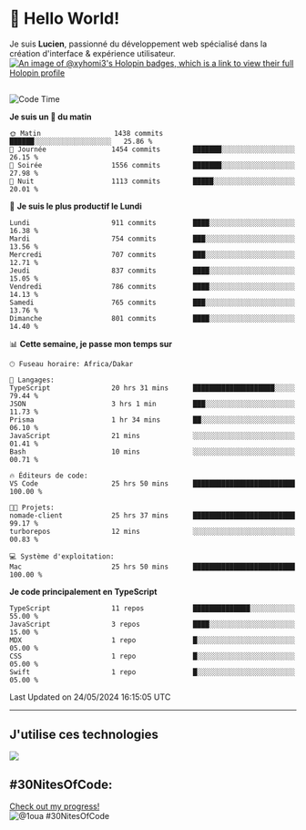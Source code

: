 # 👋 Hello World!

Je suis **Lucien**, passionné du développement web spécialisé dans la création d'interface & expérience utilisateur.
[![An image of @xyhomi3's Holopin badges, which is a link to view their full Holopin profile](https://holopin.me/xyhomi3)](https://holopin.io/@xyhomi3)

##

<!--START_SECTION:waka-->
![Code Time](http://img.shields.io/badge/Code%20Time-1%2C212%20hrs%2054%20mins-blue)

**Je suis un 🐤 du matin** 

```text
🌞 Matin                  1438 commits        ██████░░░░░░░░░░░░░░░░░░░   25.86 % 
🌆 Journée                1454 commits        ███████░░░░░░░░░░░░░░░░░░   26.15 % 
🌃 Soirée                 1556 commits        ███████░░░░░░░░░░░░░░░░░░   27.98 % 
🌙 Nuit                   1113 commits        █████░░░░░░░░░░░░░░░░░░░░   20.01 % 
```
📅 **Je suis le plus productif le Lundi** 

```text
Lundi                    911 commits         ████░░░░░░░░░░░░░░░░░░░░░   16.38 % 
Mardi                    754 commits         ███░░░░░░░░░░░░░░░░░░░░░░   13.56 % 
Mercredi                 707 commits         ███░░░░░░░░░░░░░░░░░░░░░░   12.71 % 
Jeudi                    837 commits         ████░░░░░░░░░░░░░░░░░░░░░   15.05 % 
Vendredi                 786 commits         ████░░░░░░░░░░░░░░░░░░░░░   14.13 % 
Samedi                   765 commits         ███░░░░░░░░░░░░░░░░░░░░░░   13.76 % 
Dimanche                 801 commits         ████░░░░░░░░░░░░░░░░░░░░░   14.40 % 
```


📊 **Cette semaine, je passe mon temps sur** 

```text
🕑︎ Fuseau horaire: Africa/Dakar

💬 Langages: 
TypeScript               20 hrs 31 mins      ████████████████████░░░░░   79.44 % 
JSON                     3 hrs 1 min         ███░░░░░░░░░░░░░░░░░░░░░░   11.73 % 
Prisma                   1 hr 34 mins        ██░░░░░░░░░░░░░░░░░░░░░░░   06.10 % 
JavaScript               21 mins             ░░░░░░░░░░░░░░░░░░░░░░░░░   01.41 % 
Bash                     10 mins             ░░░░░░░░░░░░░░░░░░░░░░░░░   00.71 % 

🔥 Éditeurs de code: 
VS Code                  25 hrs 50 mins      █████████████████████████   100.00 % 

🐱‍💻 Projets: 
nomade-client            25 hrs 37 mins      █████████████████████████   99.17 % 
turborepos               12 mins             ░░░░░░░░░░░░░░░░░░░░░░░░░   00.83 % 

💻 Système d'exploitation: 
Mac                      25 hrs 50 mins      █████████████████████████   100.00 % 
```

**Je code principalement en TypeScript** 

```text
TypeScript               11 repos            ██████████████░░░░░░░░░░░   55.00 % 
JavaScript               3 repos             ████░░░░░░░░░░░░░░░░░░░░░   15.00 % 
MDX                      1 repo              █░░░░░░░░░░░░░░░░░░░░░░░░   05.00 % 
CSS                      1 repo              █░░░░░░░░░░░░░░░░░░░░░░░░   05.00 % 
Swift                    1 repo              █░░░░░░░░░░░░░░░░░░░░░░░░   05.00 % 
```




 Last Updated on 24/05/2024 16:15:05 UTC
<!--END_SECTION:waka-->
---

## J'utilise ces technologies

<p align="left">
  <a href="https://skillicons.dev">
    <img src="https://skillicons.dev/icons?i=ts,js,md,scss,tailwind,react,redux,docker,express,astro,vite,nextjs,vercel,figma,ableton" />
  </a>
</p>

## #30NitesOfCode:
  [Check out my progress!](https://www.codedex.io/@1oua/30-nites-of-code)  
  ![@1oua #30NitesOfCode](https://www.codedex.io/api/petStatus?user=1oua)
